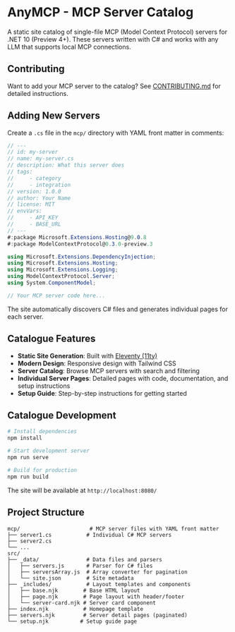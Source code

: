 # AnyMCP - MCP Server Catalog

A static site catalog of single-file MCP (Model Context Protocol) servers for .NET 10 (Preview 4+). These servers written with C# and works with any LLM that supports local MCP connections.

## Contributing

Want to add your MCP server to the catalog? See [CONTRIBUTING.md](CONTRIBUTING.md) for detailed instructions.


## Adding New Servers

Create a `.cs` file in the `mcp/` directory with YAML front matter in comments:

```csharp
// ---
// id: my-server
// name: my-server.cs
// description: What this server does
// tags:
//     - category
//     - integration
// version: 1.0.0
// author: Your Name
// license: MIT
// envVars:
//     - API_KEY
//     - BASE_URL
// ---
#:package Microsoft.Extensions.Hosting@9.0.8
#:package ModelContextProtocol@0.3.0-preview.3

using Microsoft.Extensions.DependencyInjection;
using Microsoft.Extensions.Hosting;
using Microsoft.Extensions.Logging;
using ModelContextProtocol.Server;
using System.ComponentModel;

// Your MCP server code here...
```

The site automatically discovers C# files and generates individual pages for each server.

## Catalogue Features

- **Static Site Generation**: Built with [Eleventy (11ty)](https://www.11ty.dev/)
- **Modern Design**: Responsive design with Tailwind CSS
- **Server Catalog**: Browse MCP servers with search and filtering
- **Individual Server Pages**: Detailed pages with code, documentation, and setup instructions
- **Setup Guide**: Step-by-step instructions for getting started

## Catalogue Development

```bash
# Install dependencies
npm install

# Start development server
npm run serve

# Build for production
npm run build
```

The site will be available at `http://localhost:8080/`

## Project Structure

```
mcp/                      # MCP server files with YAML front matter
├── server1.cs           # Individual C# MCP servers
├── server2.cs
└── ...
src/
├── _data/               # Data files and parsers
│   ├── servers.js       # Parser for C# files  
│   ├── serversArray.js  # Array converter for pagination
│   └── site.json        # Site metadata
├── _includes/           # Layout templates and components
│   ├── base.njk        # Base HTML layout
│   ├── page.njk        # Page layout with header/footer
│   └── server-card.njk # Server card component
├── index.njk           # Homepage template
├── servers.njk         # Server detail pages (paginated)
└── setup.njk          # Setup guide page
```
